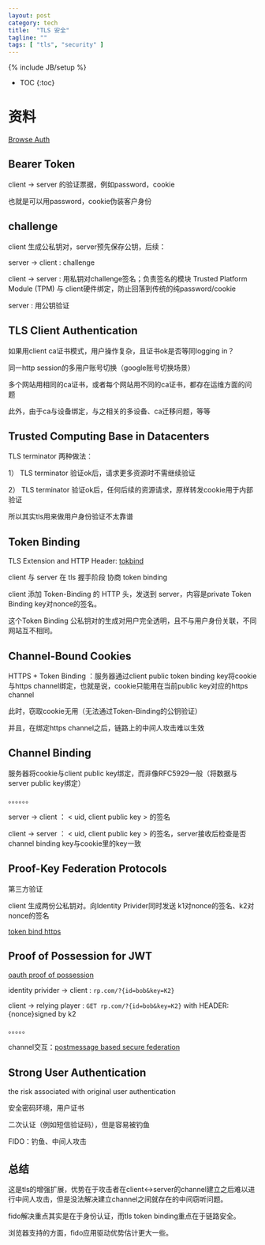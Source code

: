 ```yaml
---
layout: post
category: tech
title:  "TLS 安全"
tagline: ""
tags: [ "tls", "security" ] 
---
```

{% include JB/setup %}

* TOC
{:toc}

# 资料

[Browse Auth](http://browserauth.net/)

## Bearer Token

client -> server 的验证票据，例如password，cookie

也就是可以用password，cookie伪装客户身份

## challenge

client 生成公私钥对，server预先保存公钥，后续：

server -> client : challenge

client -> server : 用私钥对challenge签名；负责签名的模块 Trusted Platform Module (TPM) 与 client硬件绑定，防止回落到传统的纯password/cookie

server : 用公钥验证

## TLS Client Authentication

如果用client ca证书模式，用户操作复杂，且证书ok是否等同logging in？

同一http session的多用户账号切换（google账号切换场景）

多个网站用相同的ca证书，或者每个网站用不同的ca证书，都存在运维方面的问题

此外，由于ca与设备绑定，与之相关的多设备、ca迁移问题，等等

## Trusted Computing Base in Datacenters

TLS terminator 两种做法：

1） TLS terminator 验证ok后，请求更多资源时不需继续验证 

2） TLS terminator 验证ok后，任何后续的资源请求，原样转发cookie用于内部验证

所以其实tls用来做用户身份验证不太靠谱

## Token Binding

TLS Extension and HTTP Header: [tokbind](https://datatracker.ietf.org/wg/tokbind/documents/)

client 与 server 在 tls 握手阶段 协商 token binding

client 添加 Token-Binding 的 HTTP 头，发送到 server，内容是private Token Binding key对nonce的签名。

这个Token Binding 公私钥对的生成对用户完全透明，且不与用户身份关联，不同网站互不相同。

##  Channel-Bound Cookies

HTTPS + Token Binding ：服务器通过client public token binding key将cookie与https channel绑定，也就是说，cookie只能用在当前public key对应的https channel

此时，窃取cookie无用（无法通过Token-Binding的公钥验证）

并且，在绑定https channel之后，链路上的中间人攻击难以生效

## Channel Binding

服务器将cookie与client public key绑定，而非像RFC5929一般（将数据与server public key绑定）

。。。。。。

server -> client ： < uid, client public key > 的签名

client -> server ：  < uid, client public key > 的签名，server接收后检查是否channel binding key与cookie里的key一致

## Proof-Key Federation Protocols

第三方验证

client 生成两份公私钥对。向Identity Privider同时发送 k1对nonce的签名、k2对nonce的签名

[token bind https](https://datatracker.ietf.org/doc/draft-ietf-tokbind-https/)

## Proof of Possession for JWT

[oauth proof of possession](https://tools.ietf.org/html/draft-ietf-oauth-proof-of-possession)

identity privider -> client : ``rp.com/?{id=bob&key=K2}``

client -> relying player : ``GET rp.com/?{id=bob&key=K2}`` with HEADER: {nonce}signed by k2

。。。。。

channel交互：[postmessage based secure federation](http://www.browserauth.net/proof-key-federation-protocols/postmessage-based-secure-federation)

## Strong User Authentication 

the risk associated with original user authentication

安全密码环境，用户证书

二次认证（例如短信验证码），但是容易被钓鱼

FIDO：钓鱼、中间人攻击

## 总结

这是tls的增强扩展，优势在于攻击者在client<->server的channel建立之后难以进行中间人攻击，但是没法解决建立channel之间就存在的中间窃听问题。

fido解决重点其实是在于身份认证，而tls token binding重点在于链路安全。

浏览器支持的方面，fido应用驱动优势估计更大一些。
